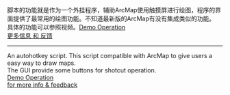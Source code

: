 ﻿脚本的功能就是作为一个外挂程序，辅助ArcMap使用触摸屏进行绘图，程序的界面提供了最常用的绘图功能。不知道最新版的ArcMap有没有集成类似的功能。   
具体的功能可以参照视频。[Demo Operation][]   
[更多信息 和 反馈][more]

---
An autohotkey script. This script compatible with ArcMap to give users a easy way to draw maps.   
The GUI provide some buttons for shotcut operation.   
[Demo Operation][]   
[for more info & feedback][more]

[Demo Operation]:http://www.tudou.com/programs/view/5k-DTXG_eww/
[more]:http://blog.xiazhiri.com/arcmap-touchscreen-plugin.html
